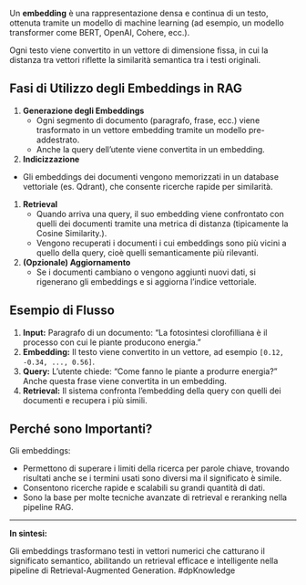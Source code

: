 Un **embedding** è una rappresentazione densa e continua di un testo, ottenuta tramite un modello di machine learning (ad esempio, un modello transformer come BERT, OpenAI, Cohere, ecc.).

Ogni testo viene convertito in un vettore di dimensione fissa, in cui la distanza tra vettori riflette la similarità semantica tra i testi originali.

## Fasi di Utilizzo degli Embeddings in RAG

1. **Generazione degli Embeddings**
    - Ogni segmento di documento (paragrafo, frase, ecc.) viene trasformato in un vettore embedding tramite un modello pre-addestrato.
    - Anche la query dell’utente viene convertita in un embedding.
2. **Indicizzazione**

- Gli embeddings dei documenti vengono memorizzati in un database vettoriale (es. Qdrant), che consente ricerche rapide per similarità.

1. **Retrieval**
    - Quando arriva una query, il suo embedding viene confrontato con quelli dei documenti tramite una metrica di distanza (tipicamente la Cosine Similarity.).
    - Vengono recuperati i documenti i cui embeddings sono più vicini a quello della query, cioè quelli semanticamente più rilevanti.
2. **(Opzionale) Aggiornamento**
    - Se i documenti cambiano o vengono aggiunti nuovi dati, si rigenerano gli embeddings e si aggiorna l’indice vettoriale.

## Esempio di Flusso

1. **Input:** Paragrafo di un documento: “La fotosintesi clorofilliana è il processo con cui le piante producono energia.”
2. **Embedding:** Il testo viene convertito in un vettore, ad esempio `[0.12, -0.34, ..., 0.56]`.
3. **Query:** L’utente chiede: “Come fanno le piante a produrre energia?” Anche questa frase viene convertita in un embedding.
4. **Retrieval:** Il sistema confronta l’embedding della query con quelli dei documenti e recupera i più simili.

## Perché sono Importanti?

Gli embeddings:

- Permettono di superare i limiti della ricerca per parole chiave, trovando risultati anche se i termini usati sono diversi ma il significato è simile.
- Consentono ricerche rapide e scalabili su grandi quantità di dati.
- Sono la base per molte tecniche avanzate di retrieval e reranking nella pipeline RAG.

---

**In sintesi:**

Gli embeddings trasformano testi in vettori numerici che catturano il significato semantico, abilitando un retrieval efficace e intelligente nella pipeline di Retrieval-Augmented Generation.
#dpKnowledge 